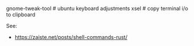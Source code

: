 gnome-tweak-tool # ubuntu keyboard adjustments
xsel # copy terminal i/o to clipboard

See:
- https://zaiste.net/posts/shell-commands-rust/
